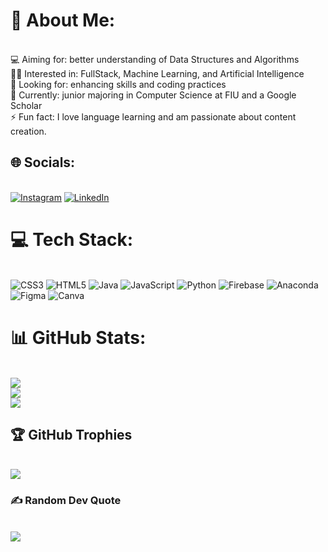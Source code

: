 # 💫 About Me: 
<br>💻 Aiming for: better understanding of Data Structures and Algorithms<br>👩‍💻 Interested in:   FullStack, Machine Learning, and Artificial Intelligence<br>🤝 Looking for:   enhancing skills and coding practices<br>🌱 Currently:   junior majoring in Computer Science at FIU and a Google Scholar<br>⚡ Fun fact:   I love language learning and am passionate about content creation.


## 🌐 Socials:
<br>[![Instagram](https://img.shields.io/badge/Instagram-%23E4405F.svg?logo=Instagram&logoColor=white)](https://instagram.com/https://www.instagram.com/_catastrophic._/?hl=en) [![LinkedIn](https://img.shields.io/badge/LinkedIn-%230077B5.svg?logo=linkedin&logoColor=white)](https://linkedin.com/in/https://www.linkedin.com/in/camicopoa/) 

# 💻 Tech Stack:
<br>![CSS3](https://img.shields.io/badge/css3-%231572B6.svg?style=flat&logo=css3&logoColor=white) ![HTML5](https://img.shields.io/badge/html5-%23E34F26.svg?style=flat&logo=html5&logoColor=white) ![Java](https://img.shields.io/badge/java-%23ED8B00.svg?style=flat&logo=java&logoColor=white) ![JavaScript](https://img.shields.io/badge/javascript-%23323330.svg?style=flat&logo=javascript&logoColor=%23F7DF1E) ![Python](https://img.shields.io/badge/python-3670A0?style=flat&logo=python&logoColor=ffdd54) ![Firebase](https://img.shields.io/badge/firebase-%23039BE5.svg?style=flat&logo=firebase) ![Anaconda](https://img.shields.io/badge/Anaconda-%2344A833.svg?style=flat&logo=anaconda&logoColor=white) 	![Figma](https://img.shields.io/badge/figma-%23F24E1E.svg?style=flat&logo=figma&logoColor=white) ![Canva](https://img.shields.io/badge/Canva-%2300C4CC.svg?style=flat&logo=Canva&logoColor=white)
# 📊 GitHub Stats:
<br>![](https://github-readme-stats.vercel.app/api?username=catastrxphic&theme=react&hide_border=false&include_all_commits=false&count_private=false)<br/>
![](https://github-readme-streak-stats.herokuapp.com/?user=catastrxphic&theme=react&hide_border=false)<br/>
![](https://github-readme-stats.vercel.app/api/top-langs/?username=catastrxphic&theme=react&hide_border=false&include_all_commits=false&count_private=false&layout=compact)

## 🏆 GitHub Trophies
<br>![](https://github-profile-trophy.vercel.app/?username=catastrxphic&theme=radical&no-frame=false&no-bg=true&margin-w=4)

### ✍️ Random Dev Quote
<br>![](https://quotes-github-readme.vercel.app/api?type=horizontal&theme=dark)

<!-- Proudly created with GPRM ( https://gprm.itsvg.in ) -->
